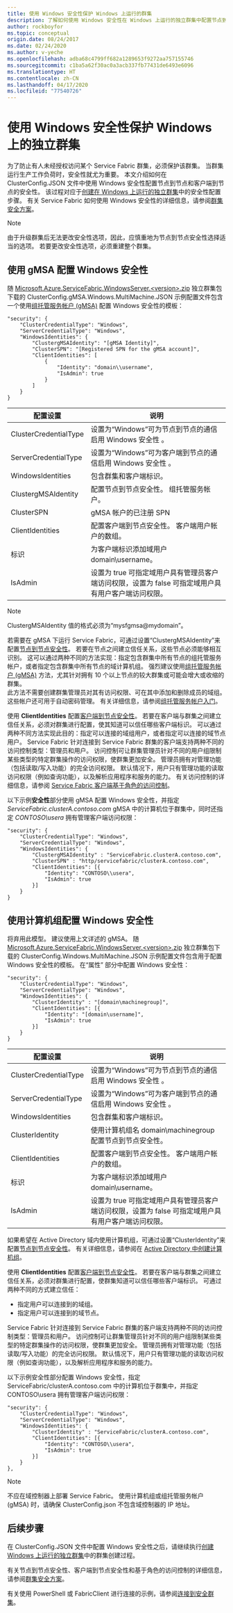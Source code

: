 ```yaml
---
title: 使用 Windows 安全性保护 Windows 上运行的群集
description: 了解如何使用 Windows 安全性在 Windows 上运行的独立群集中配置节点到节点安全性和客户端到节点安全性。
author: rockboyfor
ms.topic: conceptual
origin.date: 08/24/2017
ms.date: 02/24/2020
ms.author: v-yeche
ms.openlocfilehash: adba68c4799ff682a1289653f9272aa757155746
ms.sourcegitcommit: c1ba5a62f30ac0a3acb337fb77431de6493e6096
ms.translationtype: HT
ms.contentlocale: zh-CN
ms.lasthandoff: 04/17/2020
ms.locfileid: "77540726"
---
```

# <a name="secure-a-standalone-cluster-on-windows-by-using-windows-security"></a>使用 Windows 安全性保护 Windows 上的独立群集
为了防止有人未经授权访问某个 Service Fabric 群集，必须保护该群集。 当群集运行生产工作负荷时，安全性就尤为重要。 本文介绍如何在 ClusterConfig.JSON 文件中使用 Windows 安全性配置节点到节点和客户端到节点的安全性。   该过程对应于[创建在 Windows 上运行的独立群集](service-fabric-cluster-creation-for-windows-server.md)中的安全性配置步骤。 有关 Service Fabric 如何使用 Windows 安全性的详细信息，请参阅[群集安全方案](service-fabric-cluster-security.md)。

> [!NOTE]
> 由于升级群集后无法更改安全性选项，因此，应慎重地为节点到节点安全性选择适当的选项。 若要更改安全性选项，必须重建整个群集。
>
>

## <a name="configure-windows-security-using-gmsa"></a>使用 gMSA 配置 Windows 安全性  
随 [Microsoft.Azure.ServiceFabric.WindowsServer.\<version>.zip](https://go.microsoft.com/fwlink/?LinkId=730690) 独立群集包下载的 ClusterConfig.gMSA.Windows.MultiMachine.JSON 示例配置文件包含一个使用[组托管服务帐户 (gMSA)](https://technet.microsoft.com/library/hh831782.aspx) 配置 Windows 安全性的模板：  

```
"security": {
    "ClusterCredentialType": "Windows",
    "ServerCredentialType": "Windows",
    "WindowsIdentities": {  
        "ClustergMSAIdentity": "[gMSA Identity]",
        "ClusterSPN": "[Registered SPN for the gMSA account]",
        "ClientIdentities": [
            {
                "Identity": "domain\\username",
                "IsAdmin": true
            }
        ]
    }
}
```

| **配置设置** | **说明** |
| --- | --- |
| ClusterCredentialType |设置为“Windows”可为节点到节点的通信启用 Windows 安全性  。  | 
| ServerCredentialType |设置为“Windows”可为客户端到节点的通信启用 Windows 安全性  。 |
| WindowsIdentities |包含群集和客户端标识。 |
| ClustergMSAIdentity |配置节点到节点安全性。 组托管服务帐户。 |
| ClusterSPN |gMSA 帐户的已注册 SPN|
| ClientIdentities |配置客户端到节点安全性。 客户端用户帐户的数组。 |
| 标识 |为客户端标识添加域用户 domain\username。 |
| IsAdmin |设置为 true 可指定域用户具有管理员客户端访问权限，设置为 false 可指定域用户具有用户客户端访问权限。 |

> [!NOTE]
> ClustergMSAIdentity 值的格式必须为“mysfgmsa@mydomain”。

若需要在 gMSA 下运行 Service Fabric，可通过设置“ClustergMSAIdentity”来配置[节点到节点安全性](service-fabric-cluster-security.md#node-to-node-security)。 若要在节点之间建立信任关系，这些节点必须能够相互识别。 这可以通过两种不同的方法实现：指定包含群集中所有节点的组托管服务帐户，或者指定包含群集中所有节点的域计算机组。 强烈建议使用[组托管服务帐户 (gMSA)](https://technet.microsoft.com/library/hh831782.aspx) 方法，尤其针对拥有 10 个以上节点的较大群集或可能会增大或收缩的群集。  
此方法不需要创建群集管理员对其有访问权限、可在其中添加和删除成员的域组。 这些帐户还可用于自动密码管理。 有关详细信息，请参阅[组托管服务帐户入门](https://technet.microsoft.com/library/jj128431.aspx)。  

使用 **ClientIdentities** 配置[客户端到节点安全性](service-fabric-cluster-security.md#client-to-node-security)。 若要在客户端与群集之间建立信任关系，必须对群集进行配置，使其知道可以信任哪些客户端标识。 可以通过两种不同方法实现此目的：指定可以连接的域组用户，或者指定可以连接的域节点用户。 Service Fabric 针对连接到 Service Fabric 群集的客户端支持两种不同的访问控制类型：管理员和用户。 访问控制可让群集管理员针对不同的用户组限制某些类型的特定群集操作的访问权限，使群集更加安全。  管理员拥有对管理功能（包括读取/写入功能）的完全访问权限。 默认情况下，用户只有管理功能的读取访问权限（例如查询功能），以及解析应用程序和服务的能力。 有关访问控制的详细信息，请参阅 [Service Fabric 客户端基于角色的访问控制](service-fabric-cluster-security-roles.md)。  

以下示例**安全性**部分使用 gMSA 配置 Windows 安全性，并指定 *ServiceFabric.clusterA.contoso.com* gMSA 中的计算机位于群集中，同时还指定 *CONTOSO\usera* 拥有管理客户端访问权限：  

```
"security": {
    "ClusterCredentialType": "Windows",
    "ServerCredentialType": "Windows",
    "WindowsIdentities": {
        "ClustergMSAIdentity" : "ServiceFabric.clusterA.contoso.com",
        "ClusterSPN" : "http/servicefabric/clusterA.contoso.com",
        "ClientIdentities": [{
            "Identity": "CONTOSO\\usera",
            "IsAdmin": true
        }]
    }
}
```

## <a name="configure-windows-security-using-a-machine-group"></a>使用计算机组配置 Windows 安全性  
将弃用此模型。 建议使用上文详述的 gMSA。 随 [Microsoft.Azure.ServiceFabric.WindowsServer.\<version>.zip](https://go.microsoft.com/fwlink/?LinkId=730690) 独立群集包下载的 ClusterConfig.Windows.MultiMachine.JSON 示例配置文件包含用于配置 Windows 安全性的模板。  在“属性”  部分中配置 Windows 安全性： 

```
"security": {
    "ClusterCredentialType": "Windows",
    "ServerCredentialType": "Windows",
    "WindowsIdentities": {
        "ClusterIdentity" : "[domain\machinegroup]",
        "ClientIdentities": [{
            "Identity": "[domain\username]",
            "IsAdmin": true
        }]
    }
}
```

| **配置设置** | **说明** |
| --- | --- |
| ClusterCredentialType |设置为“Windows”可为节点到节点的通信启用 Windows 安全性  。  |
| ServerCredentialType |设置为“Windows”可为客户端到节点的通信启用 Windows 安全性  。 |
| WindowsIdentities |包含群集和客户端标识。 |
| ClusterIdentity |使用计算机组名 domain\machinegroup 配置节点到节点安全性。 |
| ClientIdentities |配置客户端到节点安全性。 客户端用户帐户的数组。 |  
| 标识 |为客户端标识添加域用户 domain\username。 |  
| IsAdmin |设置为 true 可指定域用户具有管理员客户端访问权限，设置为 false 可指定域用户具有用户客户端访问权限。 |  

如果希望在 Active Directory 域内使用计算机组，可通过设置“ClusterIdentity”来配置[节点到节点安全性](service-fabric-cluster-security.md#node-to-node-security)。 有关详细信息，请参阅在 [Active Directory 中创建计算机组](https://msdn.microsoft.com/library/aa545347(v=cs.70).aspx)。

使用 **ClientIdentities** 配置[客户端到节点安全性](service-fabric-cluster-security.md#client-to-node-security)。 若要在客户端与群集之间建立信任关系，必须对群集进行配置，使群集知道可以信任哪些客户端标识。 可通过两种不同的方式建立信任：

- 指定用户可以连接到的域组。
- 指定用户可以连接到的域节点。

Service Fabric 针对连接到 Service Fabric 群集的客户端支持两种不同的访问控制类型：管理员和用户。 访问控制可让群集管理员针对不同的用户组限制某些类型的特定群集操作的访问权限，使群集更加安全。  管理员拥有对管理功能（包括读取/写入功能）的完全访问权限。 默认情况下，用户只有管理功能的读取访问权限（例如查询功能），以及解析应用程序和服务的能力。  

以下示例安全性部分配置 Windows 安全性，指定 ServiceFabric/clusterA.contoso.com 中的计算机位于群集中，并指定 CONTOSO\usera 拥有管理客户端访问权限：   

```
"security": {
    "ClusterCredentialType": "Windows",
    "ServerCredentialType": "Windows",
    "WindowsIdentities": {
        "ClusterIdentity" : "ServiceFabric/clusterA.contoso.com",
        "ClientIdentities": [{
            "Identity": "CONTOSO\\usera",
            "IsAdmin": true
        }]
    }
},
```

> [!NOTE]
> 不应在域控制器上部署 Service Fabric。 使用计算机组或组托管服务帐户 (gMSA) 时，请确保 ClusterConfig.json 不包含域控制器的 IP 地址。
>
>

## <a name="next-steps"></a>后续步骤
在 ClusterConfig.JSON 文件中配置 Windows 安全性之后，请继续执行[创建 Windows 上运行的独立群集](service-fabric-cluster-creation-for-windows-server.md)中的群集创建过程。

有关节点到节点安全性、客户端到节点安全性和基于角色的访问控制的详细信息，请参阅[群集安全方案](service-fabric-cluster-security.md)。

有关使用 PowerShell 或 FabricClient 进行连接的示例，请参阅[连接到安全群集](service-fabric-connect-to-secure-cluster.md)。

<!--Update_Description: update meta properties, wording update -->